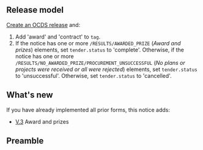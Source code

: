 ## Release model

[Create an OCDS release](../operations#create-a-release) and:

1. Add 'award' and 'contract' to `tag`.
1. If the notice has one or more `/RESULTS/AWARDED_PRIZE` (*Award and prizes*) elements, set `tender.status` to 'complete'. Otherwise, if the notice has one or more `/RESULTS/NO_AWARDED_PRIZE/PROCUREMENT_UNSUCCESSFUL` (*No plans or projects were received or all were rejected*) elements, set `tender.status` to 'unsuccessful'. Otherwise, set `tender.status` to 'cancelled'.

## What's new

If you have already implemented all prior forms, this notice adds:

* [V.3](#V.3) Award and prizes

## Preamble
